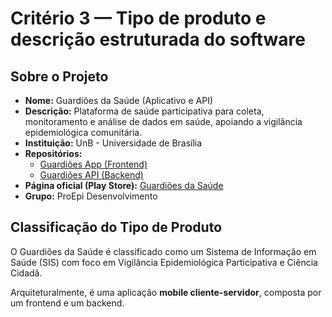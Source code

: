 # Critério 3 — Tipo de produto e descrição estruturada do software

## Sobre o Projeto

- **Nome:** Guardiões da Saúde (Aplicativo e API)  
- **Descrição:** Plataforma de saúde participativa para coleta, monitoramento e análise de dados em saúde, apoiando a vigilância epidemiológica comunitária.  
- **Instituição:** UnB - Universidade de Brasília 
- **Repositórios:**  
  - [Guardiões App (Frontend)](https://github.com/ProEpiDesenvolvimento/guardioes-app)  
  - [Guardiões API (Backend)](https://github.com/ProEpiDesenvolvimento/guardioes-api)  
- **Página oficial (Play Store):** [Guardiões da Saúde](https://play.google.com/store/apps/details?id=com.guardioesapp&hl=pt_BR)  
- **Grupo:** ProEpi Desenvolvimento  

## Classificação do Tipo de Produto  

O Guardiões da Saúde é classificado como um Sistema de Informação em Saúde (SIS) com foco em Vigilância Epidemiológica Participativa e Ciência Cidadã.

Arquiteturalmente, é uma aplicação **mobile cliente-servidor**, composta por um frontend e um backend.
